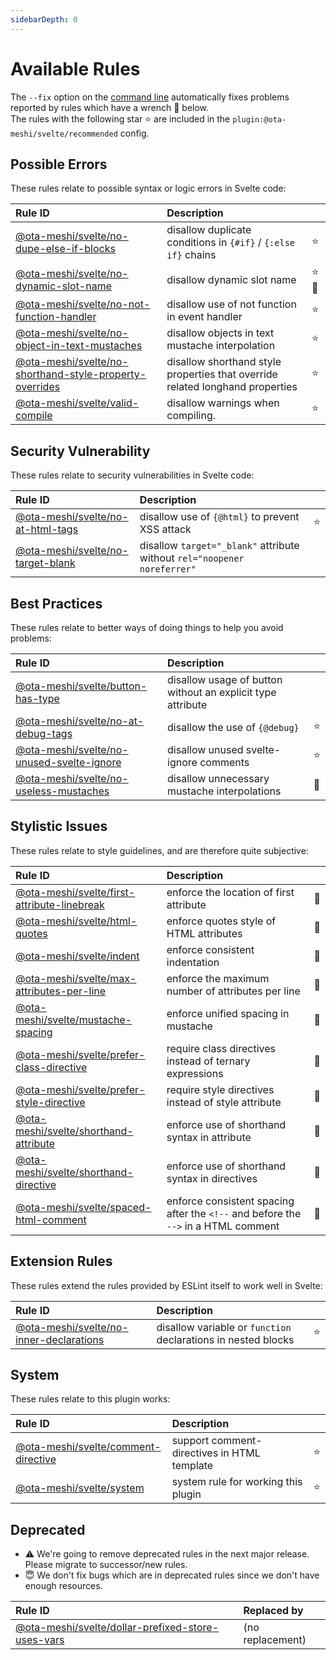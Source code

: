 ```yaml
---
sidebarDepth: 0
---
```


# Available Rules

The `--fix` option on the [command line](https://eslint.org/docs/user-guide/command-line-interface#fixing-problems) automatically fixes problems reported by rules which have a wrench :wrench: below.  
The rules with the following star :star: are included in the `plugin:@ota-meshi/svelte/recommended` config.

<!-- This file is automatically generated in tools/update-docs-rules-index.js, do not change! -->

## Possible Errors

These rules relate to possible syntax or logic errors in Svelte code:

| Rule ID | Description |    |
|:--------|:------------|:---|
| [@ota-meshi/svelte/no-dupe-else-if-blocks](./rules/no-dupe-else-if-blocks.md) | disallow duplicate conditions in `{#if}` / `{:else if}` chains | :star: |
| [@ota-meshi/svelte/no-dynamic-slot-name](./rules/no-dynamic-slot-name.md) | disallow dynamic slot name | :star::wrench: |
| [@ota-meshi/svelte/no-not-function-handler](./rules/no-not-function-handler.md) | disallow use of not function in event handler | :star: |
| [@ota-meshi/svelte/no-object-in-text-mustaches](./rules/no-object-in-text-mustaches.md) | disallow objects in text mustache interpolation | :star: |
| [@ota-meshi/svelte/no-shorthand-style-property-overrides](./rules/no-shorthand-style-property-overrides.md) | disallow shorthand style properties that override related longhand properties | :star: |
| [@ota-meshi/svelte/valid-compile](./rules/valid-compile.md) | disallow warnings when compiling. | :star: |

## Security Vulnerability

These rules relate to security vulnerabilities in Svelte code:

| Rule ID | Description |    |
|:--------|:------------|:---|
| [@ota-meshi/svelte/no-at-html-tags](./rules/no-at-html-tags.md) | disallow use of `{@html}` to prevent XSS attack | :star: |
| [@ota-meshi/svelte/no-target-blank](./rules/no-target-blank.md) | disallow `target="_blank"` attribute without `rel="noopener noreferrer"` |  |

## Best Practices

These rules relate to better ways of doing things to help you avoid problems:

| Rule ID | Description |    |
|:--------|:------------|:---|
| [@ota-meshi/svelte/button-has-type](./rules/button-has-type.md) | disallow usage of button without an explicit type attribute |  |
| [@ota-meshi/svelte/no-at-debug-tags](./rules/no-at-debug-tags.md) | disallow the use of `{@debug}` | :star: |
| [@ota-meshi/svelte/no-unused-svelte-ignore](./rules/no-unused-svelte-ignore.md) | disallow unused svelte-ignore comments | :star: |
| [@ota-meshi/svelte/no-useless-mustaches](./rules/no-useless-mustaches.md) | disallow unnecessary mustache interpolations | :wrench: |

## Stylistic Issues

These rules relate to style guidelines, and are therefore quite subjective:

| Rule ID | Description |    |
|:--------|:------------|:---|
| [@ota-meshi/svelte/first-attribute-linebreak](./rules/first-attribute-linebreak.md) | enforce the location of first attribute | :wrench: |
| [@ota-meshi/svelte/html-quotes](./rules/html-quotes.md) | enforce quotes style of HTML attributes | :wrench: |
| [@ota-meshi/svelte/indent](./rules/indent.md) | enforce consistent indentation | :wrench: |
| [@ota-meshi/svelte/max-attributes-per-line](./rules/max-attributes-per-line.md) | enforce the maximum number of attributes per line | :wrench: |
| [@ota-meshi/svelte/mustache-spacing](./rules/mustache-spacing.md) | enforce unified spacing in mustache | :wrench: |
| [@ota-meshi/svelte/prefer-class-directive](./rules/prefer-class-directive.md) | require class directives instead of ternary expressions | :wrench: |
| [@ota-meshi/svelte/prefer-style-directive](./rules/prefer-style-directive.md) | require style directives instead of style attribute | :wrench: |
| [@ota-meshi/svelte/shorthand-attribute](./rules/shorthand-attribute.md) | enforce use of shorthand syntax in attribute | :wrench: |
| [@ota-meshi/svelte/shorthand-directive](./rules/shorthand-directive.md) | enforce use of shorthand syntax in directives | :wrench: |
| [@ota-meshi/svelte/spaced-html-comment](./rules/spaced-html-comment.md) | enforce consistent spacing after the `<!--` and before the `-->` in a HTML comment | :wrench: |

## Extension Rules

These rules extend the rules provided by ESLint itself to work well in Svelte:

| Rule ID | Description |    |
|:--------|:------------|:---|
| [@ota-meshi/svelte/no-inner-declarations](./rules/no-inner-declarations.md) | disallow variable or `function` declarations in nested blocks | :star: |

## System

These rules relate to this plugin works:

| Rule ID | Description |    |
|:--------|:------------|:---|
| [@ota-meshi/svelte/comment-directive](./rules/comment-directive.md) | support comment-directives in HTML template | :star: |
| [@ota-meshi/svelte/system](./rules/system.md) | system rule for working this plugin | :star: |

## Deprecated

- :warning: We're going to remove deprecated rules in the next major release. Please migrate to successor/new rules.
- :innocent: We don't fix bugs which are in deprecated rules since we don't have enough resources.

| Rule ID | Replaced by |
|:--------|:------------|
| [@ota-meshi/svelte/dollar-prefixed-store-uses-vars](./rules/dollar-prefixed-store-uses-vars.md) | (no replacement) |
